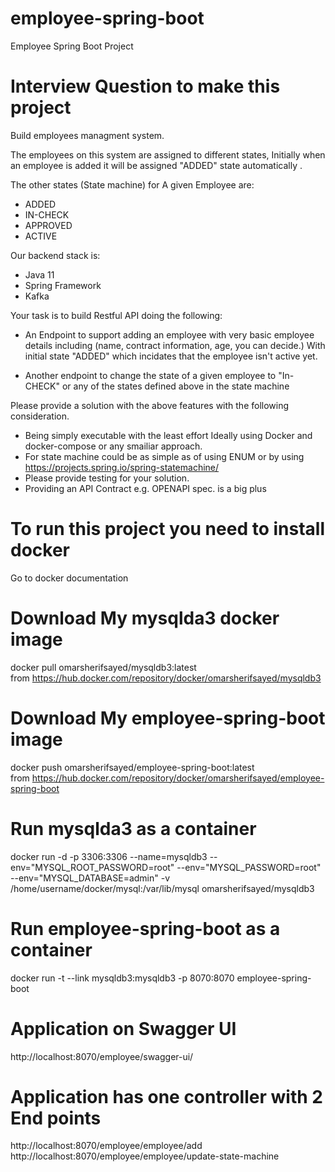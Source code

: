 # employee-spring-boot
Employee Spring Boot Project

# Interview Question to make this project

Build employees managment system.

The employees on this system are assigned to different states, Initially when an employee is added it will be assigned "ADDED" state automatically .


The other states (State machine) for A given Employee are:
- ADDED
- IN-CHECK
- APPROVED
- ACTIVE


Our backend stack is:
- Java 11 
- Spring Framework 
- Kafka

Your task is to build  Restful API doing the following:
- An Endpoint to support adding an employee with very basic employee details including (name, contract information, age, you can decide.) With initial state "ADDED" which incidates that the employee isn't active yet.

- Another endpoint to change the state of a given employee to "In-CHECK" or any of the states defined above in the state machine 


Please provide a solution with the  above features with the following consideration.

- Being simply executable with the least effort Ideally using Docker and docker-compose or any smailiar approach.
- For state machine could be as simple as of using ENUM or by using https://projects.spring.io/spring-statemachine/ 
- Please provide testing for your solution.
- Providing an API Contract e.g. OPENAPI spec. is a big plus

# To run this project you need to install docker
Go to docker documentation

# Download My mysqlda3 docker image
docker pull omarsherifsayed/mysqldb3:latest <br>
from https://hub.docker.com/repository/docker/omarsherifsayed/mysqldb3

# Download My employee-spring-boot image
docker push omarsherifsayed/employee-spring-boot:latest <br>
from https://hub.docker.com/repository/docker/omarsherifsayed/employee-spring-boot

# Run mysqlda3 as a container
docker run -d -p 3306:3306 --name=mysqldb3 --env="MYSQL_ROOT_PASSWORD=root" --env="MYSQL_PASSWORD=root" --env="MYSQL_DATABASE=admin" -v /home/username/docker/mysql:/var/lib/mysql omarsherifsayed/mysqldb3

# Run employee-spring-boot as a container
docker run -t --link mysqldb3:mysqldb3 -p 8070:8070 employee-spring-boot

# Application on Swagger UI 
http://localhost:8070/employee/swagger-ui/

# Application has one controller with 2 End points
http://localhost:8070/employee/employee/add <br >
http://localhost:8070/employee/employee/update-state-machine
